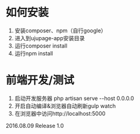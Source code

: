 # 如何安装
1. 安装composer、npm（自行google）
2. 进入到ujupage-app安装目录
3. 运行composer install
4. 运行npm install

# 前端开发/测试
1. 启动开发服务器 php artisan serve --host 0.0.0.0
2. 开启自动编译&浏览器自动刷新gulp watch
3. 在浏览器中访问http://localhost:5000


2016.08.09 Release 1.0
